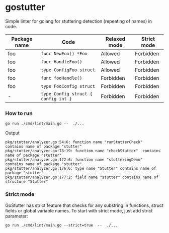 # gostutter
Simple linter for golang for stuttering detection (repeating of names) in code.



| Package name  | Code          | Relaxed mode  | Strict mode |
| --------- | ------------- | ------------- | ------------- |
| foo | `func NewFoo() *Foo`  | Allowed | Forbidden  |
| foo | `func HandleFoo()`  | Allowed | Forbidden  |
| foo | `type ConfigFoo struct`  | Allowed | Forbidden  |
| foo | `func fooHandle()`  | Forbidden | Forbidden  |
| foo | `type FooConfig struct`  | Forbidden | Forbidden  |
| - | ```type Config struct { config int }```  | Forbidden | Forbidden  |
 
 

### How to run
```
go run ./cmd/lint/main.go --  ./...
```

Output
```
pkg/stutter/analyzer.go:54:6: function name "runStutterCheck"  contains name of package "stutter"
pkg/stutter/analyzer.go:78:19: function name "checkStutter"  contains name of package "stutter"
pkg/stutter/analyzer.go:172:6: function name "stutteringDemo"  contains name of package "stutter"
pkg/stutter/analyzer.go:176:6: type name "Stutter" contains name of package "stutter"
pkg/stutter/analyzer.go:177:2: field name "stutter" contains name of structure "Stutter"
```

### Strict mode
GoStutter has strict feature that checks for any substring in functions, struct fields or global variable names. To start with strict mode, just add strict parameter:
```
go run ./cmd/lint/main.go --strict=true  --  ./...
```
